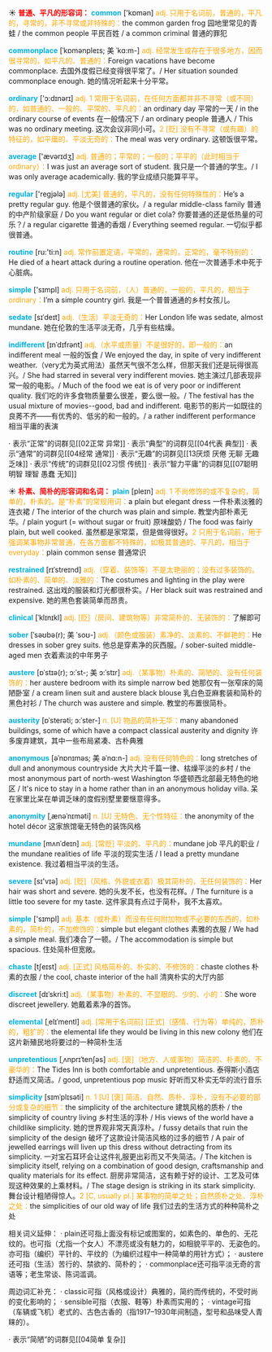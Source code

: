 ☀ <font color="red">**普通、平凡的形容词：**</font>
<font color="sky blue">**common**</font> ['kɒmən] 
<font color="orange">adj. 只用于名词前，普通的，平凡的，寻常的，非不寻常或非特殊的：</font>the common garden frog 园地里常见的青蛙 / the common people 平民百姓 / a common criminal 普通的罪犯
           
<font color="sky blue">**commonplace**</font> [ˈkɒmənpleɪs; 美 ˈkɑ:m-]
<font color="orange">adj. 经常发生或存在于很多地方，因而很寻常的，如平凡的、普通的：</font>Foreign vacations have become commonplace. 去国外度假已经变得很平常了。/ Her situation sounded commonplace enough. 她的情况听起来十分平常。

<font color="sky blue">**ordinary**</font> ['ɔ:dɪnərɪ] 
<font color="orange">adj. 1 常用于名词前，在任何方面都并非不寻常（或不同）的，如普通的、一般的、平常的、平凡的：</font>an ordinary day 平常的一天 / in the ordinary course of events 在一般情况下 / an ordinary people 普通人 / This was no ordinary meeting. 这次会议非同小可。<font color="orange">2 [贬] 没有不寻常（或有趣）的特征的，如平庸的、平淡无奇的：</font>The meal was very ordinary. 这顿饭很平常。

<font color="sky blue">**average**</font> ['ævərɪdӡ] 
<font color="orange">adj. 普通的；平常的；一般的；平平的（此时相当于ordinary）：</font>I was just an average sort of student. 我只是一个普通的学生。/ I was only average academically. 我的学业成绩只能算平平。

<font color="sky blue">**regular**</font> ['reɡjələ] 
<font color="orange">adj. [尤美] 普通的，平凡的，没有任何特殊性的：</font>He’s a pretty regular guy. 他是个很普通的家伙。/ a regular middle-class family 普通的中产阶级家庭 / Do you want regular or diet cola? 你要普通的还是低热量的可乐？/ a regular cigarette 普通的香烟 / Everything seemed regular. 一切似乎都很普通。

<font color="sky blue">**routine**</font> [ru:'ti:n] 
<font color="orange">adj. 常作前置定语，平常的，通常的，正常的，毫不特别的：</font>He died of a heart attack during a routine operation. 他在一次普通手术中死于心脏病。

<font color="sky blue">**simple**</font> ['sɪmpl] 
<font color="orange">adj. 只用于名词前，（人）普通的，一般的，平凡的，相当于ordinary：</font>I’m a simple country girl. 我是一个普普通通的乡村女孩儿。
          
<font color="sky blue">**sedate**</font> [sɪˈdeɪt]
<font color="orange">adj.（生活）平淡无奇的：</font>Her London life was sedate, almost mundane. 她在伦敦的生活平淡无奇，几乎有些枯燥。
           
<font color="sky blue">**indifferent**</font> [ɪnˈdɪfrənt]
<font color="orange">adj.（水平或质量）不是很好的，即一般的：</font>an indifferent meal 一般的饭食 / We enjoyed the day, in spite of very indifferent weather.（very尤为英式用法）虽然天气很不怎么样，但那天我们还是玩得很高兴。/ She had starred in several very indifferent movies. 她主演过几部表现非常一般的电影。/ Much of the food we eat is of very poor or indifferent quality. 我们吃的许多食物质量要么很差，要么很一般。/ The festival has the usual mixture of movies--good, bad and indifferent. 电影节的影片一如既往的良莠不齐——有优秀的、低劣的和一般的。/ a rather indifferent performance 相当平庸的表演

· 表示“正常”的词群见[[02正常 异常]]
· 表示“典型”的词群见[[04代表 典型]]
· 表示“通常”的词群见[[04经常 通常]]
· 表示“无趣”的词群见[[13厌烦 厌倦 无聊 无趣 乏味]]
· 表示“传统”的词群见[[02习惯 传统]]
· 表示“智力平庸”的词群见[[07聪明 明智 理智 愚蠢 无知]]

☀ <font color="red">**朴素、简朴的形容词和名词：**</font>
<font color="sky blue">**plain**</font> [pleɪn] 
<font color="orange">adj. 1 不尚修饰的或不复杂的，简单的，朴素的。是“朴素”的常规用词：</font>a plain but elegant dress 一件朴素淡雅的连衣裙 / The interior of the church was plain and simple. 教堂内部朴素无华。/ plain yogurt (= without sugar or fruit) 原味酸奶 / The food was fairly plain, but well cooked. 虽然都是家常菜，但是做得很好。<font color="orange">2 只用于名词前，用于强调某事物非常普通，在各方面都不特殊的，如极其普通的、平凡的，相当于everyday：</font>plain common sense 普通常识
                                 
<font color="sky blue">**restrained**</font> [rɪˈstreɪnd]
<font color="orange">adj.（穿着、装饰等）不是太艳丽的；没有过多装饰的。如朴素的、简单的、淡雅的：</font>The costumes and lighting in the play were restrained. 这出戏的服装和灯光都很朴实。/ Her black suit was restrained and expensive. 她的黑色套装简单而昂贵。
           
<font color="sky blue">**clinical**</font> [ˈklɪnɪkl]
<font color="orange">adj. [贬]（房间、建筑物等）非常简朴的、无装饰的：</font>了解即可

<font color="sky blue">**sober**</font> [ˈsəʊbə(r); 美 ˈsoʊ-]
<font color="orange">adj.（颜色或服装）素净的、淡素的、不鲜艳的：</font>He dresses in sober grey suits. 他总是穿素净的灰西服。/ sober-suited middle-aged men 衣着素淡的中年男子

<font color="sky blue">**austere**</font> [ɒˈstɪə(r); ɔ:ˈst-; 美 ɔ:ˈstɪr]
<font color="orange">adj.（某事物）朴素的、简陋的、没有任何装饰的：</font>her austere bedroom with its simple narrow bed 她那仅有一张窄床的简陋卧室 / a cream linen suit and austere black blouse 乳白色亚麻套装和简朴的黑色衬衫 / The church was austere and simple. 教堂的布置很简朴。
           
<font color="sky blue">**austerity**</font> [ɒˈsterəti; ɔ:ˈster-]
<font color="orange">n. [U] 物品的简朴无华：</font>many abandoned buildings, some of which have a compact classical austerity and dignity 许多废弃建筑，其中一些布局紧凑、古朴典雅
           
<font color="sky blue">**anonymous**</font> [əˈnɒnɪməs; 美 əˈnɑ:n-]
<font color="orange">adj. 没有任何特色的：</font>long stretches of dull and anonymous countryside 大片大片千篇一律、枯燥平淡的乡村 / the most anonymous part of north-west Washington 华盛顿西北部最无特色的地区 / It's nice to stay in a home rather than in an anonymous holiday villa. 呆在家里比呆在单调乏味的度假别墅里要惬意得多。
          
<font color="sky blue">**anonymity**</font> [ˌænəˈnɪməti]
<font color="orange">n. [U] 无特色、无个性特征：</font>the anonymity of the hotel décor 这家旅馆毫无特色的装饰风格
           
<font color="sky blue">**mundane**</font> [mʌnˈdeɪn]
<font color="orange">adj. [常贬] 平淡的、平凡的：</font>mundane job 平凡的职业 / the mundane realities of life 平淡的现实生活 / I lead a pretty mundane existence. 我过着相当平淡的生活。

<font color="sky blue">**severe**</font> [sɪ'vɪə] 
<font color="orange">adj. [贬]（风格、外貌或衣着）极其简朴的，无任何装饰的：</font>Her hair was short and severe. 她的头发不长，也没有花样。/ The furniture is a little too severe for my taste. 这件家具有点过于简朴，我不太喜欢。 

<font color="sky blue">**simple**</font> ['sɪmpl] 
<font color="orange">adj. 基本（或朴素）而没有任何附加物或不必要的东西的，如朴素的，简朴的，不加修饰的：</font>simple but elegant clothes 素雅的衣服 / We had a simple meal. 我们凑合了一顿。/ The accommodation is simple but spacious. 住处简朴但宽敞。

<font color="sky blue">**chaste**</font> [tʃeɪst]
<font color="orange">adj. [正式] 风格简朴的、朴实的、不修饰的：</font>chaste clothes 朴素的衣服 / the cool, chaste interior of the hall 清爽朴实的大厅内部           

<font color="sky blue">**discreet**</font> [dɪˈskri:t]
<font color="orange">adj.（某事物）朴素的、不显眼的、少的、小的：</font>She wore discreet jewellery. 她戴着素净的首饰。
           
<font color="sky blue">**elemental**</font> [ˌelɪˈmentl]
<font color="orange">adj. [常用于名词前] [正式]（感情、行为等）单纯的，质朴的，粗犷的：</font>the elemental life they would be living in this new colony 他们在这片新殖民地将要过的一种简朴生活
            
<font color="sky blue">**unpretentious**</font> [ˌʌnprɪˈtenʃəs]
<font color="orange">adj. [褒]（地方、人或事物）简洁的、朴素的、不豪华的：</font>The Tides Inn is both comfortable and unpretentious. 泰得斯小酒店舒适而又简洁。/ good, unpretentious pop music 好听而又朴实无华的流行音乐          
           
<font color="sky blue">**simplicity**</font> [sɪmˈplɪsəti]
<font color="orange">n. 1 [U] [褒] 简洁、自然、质朴、淳朴，没有不必要的部分或复杂的细节：</font>the simplicity of the architecture 建筑风格的质朴 / the simplicity of country living 乡村生活的淳朴 / His views of the world have a childlike simplicity. 她的世界观非常天真淳朴。/ fussy details that ruin the simplicity of the design 破坏了这款设计简洁风格的过多的细节 / A pair of jewelled earrings will liven up this dress without detracting from its simplicity. 一对宝石耳环会让这件礼服更出彩而又不失简洁。/ The kitchen is simplicity itself, relying on a combination of good design, craftsmanship and quality materials for its effect. 厨房非常简洁，这有赖于好的设计、工艺及可体现这种效果的上乘材料。/ The stage design is striking in its stark simplicity. 舞台设计粗陋得惊人。<font color="orange">2 [C, usually pl.] 某事物的简单之处；自然质朴之处、淳朴之处：</font>the simplicities of our old way of life 我们过去的生活方式的种种简朴之处

相关词义延伸：
· plain还可指上面没有标记或图案的，如素色的、单色的、无花纹的。也可指（尤指一个女人）不漂亮或没有魅力的，如相貌平平的、无姿色的。亦可指（编织）平针的、平纹的（为编织过程中一种简单的用针方式）；
· austere还可指（生活）苦行的、禁欲的、简朴的；
· commonplace还可指平淡无奇的言语等；老生常谈、陈词滥调。

周边词汇补充：
· classic可指（风格或设计）典雅的，简约而传统的，不受时尚的变化影响的；
· sensible可指（衣服、鞋等）朴素而实用的；
· vintage可指（车辆或飞机）老式的、古色古香的（指1917–1930年间制造，型号和品味受人青睐的）。

· 表示“简陋”的词群见[[04简单 复杂]]
